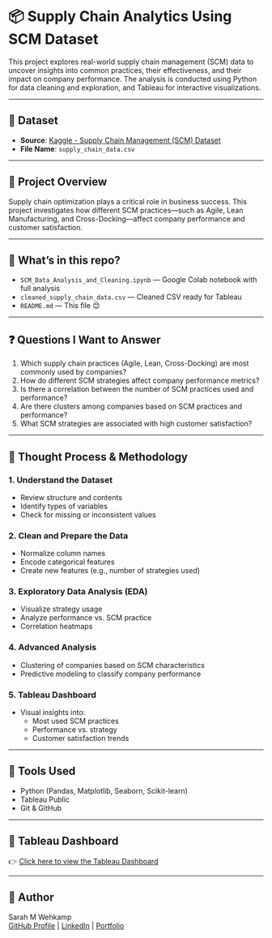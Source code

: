 # 📦 Supply Chain Analytics Using SCM Dataset

This project explores real-world supply chain management (SCM) data to uncover insights into common practices, their effectiveness, and their impact on company performance. The analysis is conducted using Python for data cleaning and exploration, and Tableau for interactive visualizations.

---

## 📁 Dataset

- **Source**: [Kaggle - Supply Chain Management (SCM) Dataset](https://www.kaggle.com/datasets/amirmotefaker/supply-chain-dataset/discussion/534827)
- **File Name**: `supply_chain_data.csv`

---

## 🧠 Project Overview

Supply chain optimization plays a critical role in business success. This project investigates how different SCM practices—such as Agile, Lean Manufacturing, and Cross-Docking—affect company performance and customer satisfaction.

---

## 🧪 What’s in this repo?
- `SCM_Data_Analysis_and_Cleaning.ipynb` — Google Colab notebook with full analysis
- `cleaned_supply_chain_data.csv` — Cleaned CSV ready for Tableau
- `README.md` — This file 😊

---

## ❓ Questions I Want to Answer

1. Which supply chain practices (Agile, Lean, Cross-Docking) are most commonly used by companies?
2. How do different SCM strategies affect company performance metrics?
3. Is there a correlation between the number of SCM practices used and performance?
4. Are there clusters among companies based on SCM practices and performance?
5. What SCM strategies are associated with high customer satisfaction?
---

## 🧠 Thought Process & Methodology

### 1. Understand the Dataset
- Review structure and contents
- Identify types of variables
- Check for missing or inconsistent values

### 2. Clean and Prepare the Data
- Normalize column names
- Encode categorical features
- Create new features (e.g., number of strategies used)

### 3. Exploratory Data Analysis (EDA)
- Visualize strategy usage
- Analyze performance vs. SCM practice
- Correlation heatmaps

### 4. Advanced Analysis
- Clustering of companies based on SCM characteristics
- Predictive modeling to classify company performance

### 5. Tableau Dashboard
- Visual insights into:
  - Most used SCM practices
  - Performance vs. strategy
  - Customer satisfaction trends

---

## 🔧 Tools Used

- Python (Pandas, Matplotlib, Seaborn, Scikit-learn)
- Tableau Public
- Git & GitHub

---

## 🔗 Tableau Dashboard
👉 [Click here to view the Tableau Dashboard](#)  

---

## 🧠 Author
Sarah M Wehkamp  
[GitHub Profile](https://www.github.com/sarahwehkamp) | 
[LinkedIn](https://www.linkedin.com/in/sarah-wehkamp) |
[Portfolio](https://lnw26.myportfolio.com)
